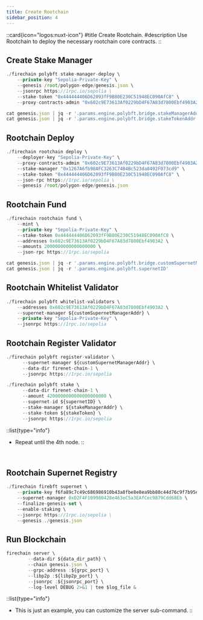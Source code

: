 ```yaml
---
title: Create Rootchain
sidebar_position: 4
---
```


 ::card{icon="logos:nuxt-icon"}
 #title
 Create Rootchain.
 #description
 Use Rootchain to deploy the necessary rootchain core contracts.
 ::

## Create Stake Manager
```js
./firechain polybft stake-manager-deploy \
    --private-key "Sepolia-Private-Key" \
    --genesis /root/polygon-edge/genesis.json \
    --jsonrpc https://1rpc.io/sepolia \
    --stake-token "0x444444406D62093fF9B80E230C51948EC090AfC8" \
    --proxy-contracts-admin "0x602c9E73613Af0229bD4F67A83d7800Ebf4903A2"
```

```js
cat genesis.json | jq -r '.params.engine.polybft.bridge.stakeManagerAddr'
cat genesis.json | jq -r '.params.engine.polybft.bridge.stakeTokenAddr'
```

## Rootchain Deploy
```js
./firechain rootchain deploy \
    --deployer-key "Sepolia-Private-Key" \
    --proxy-contracts-admin "0x602c9E73613Af0229bD4F67A83d7800Ebf4903A2" \
    --stake-manager "0x1267A6fb98AFC3263C74B4Bc523da8492F073cd9" \
    --stake-token "0x444444406D62093fF9B80E230C51948EC090AfC8" \
    --json-rpc https://1rpc.io/sepolia \
    --genesis /root/polygon-edge/genesis.json
```

## Rootchain Fund
```js
./firechain rootchain fund \
    --mint \
    --private-key "Sepolia-Private-Key" \
    --stake-token 0x444444406D62093fF9B80E230C51948EC090AfC8 \
    --addresses 0x602c9E73613Af0229bD4F67A83d7800Ebf4903A2 \
    --amounts 2000000000000000000 \
    --json-rpc https://1rpc.io/sepolia
```

```js
cat genesis.json | jq -r '.params.engine.polybft.bridge.customSupernetManagerAddr'
cat genesis.json | jq -r '.params.engine.polybft.supernetID'
```

## Rootchain Whitelist Validator
```js
./firechain polybft whitelist-validators \
    --addresses 0x602c9E73613Af0229bD4F67A83d7800Ebf4903A2 \
    --supernet-manager ${customSupernetManagerAddr} \
    --private-key "Sepolia-Private-Key" \
    --jsonrpc https://1rpc.io/sepolia
```

## Rootchain Register Validator
```js
./firechain polybft register-validator \
      --supernet-manager ${customSupernetManagerAddr} \
      --data-dir firenet-chain-1 \
      --jsonrpc https://1rpc.io/sepolia

./firechain polybft stake \
      --data-dir firenet-chain-1 \
      --amount 4200000000000000000000 \
      --supernet-id ${supernetID} \
      --stake-manager ${stakeManagerAddr} \
      --stake-token ${stakeToken} \
      --jsonrpc https://1rpc.io/sepolia
```

::list{type="info"}
- Repeat until the 4th node.
::

<br />

## Rootchain Supernet Registry
```js
./firechain firebft supernet \
    --private-key f6fa89c7c49c686986910b43a8fbe8e8ea9bb80c44d76c9f7b95ed54a406c43d \
    --supernet-manager 0xD2F4F109980428e463eC5a3EAfCec9879Cdd68Eb \
    --finalize-genesis-set \
    --enable-staking \
    --jsonrpc https://1rpc.io/sepolia \
    --genesis ./genesis.json
```

## Run Blockchain
```js
firechain server \
        --data-dir ${data_dir_path} \
        --chain genesis.json \
        --grpc-address :${grpc_port} \
        --libp2p :${libp2p_port} \
        --jsonrpc :${jsonrpc_port} \
        --log-level DEBUG 2>&1 | tee $log_file &
```

::list{type="info"}
- This is just an example, you can customize the server sub-command.
::

